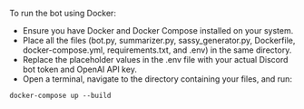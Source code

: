 To run the bot using Docker:

- Ensure you have Docker and Docker Compose installed on your system.
- Place all the files (bot.py, summarizer.py, sassy_generator.py, Dockerfile, docker-compose.yml, requirements.txt, and .env) in the same directory.
- Replace the placeholder values in the .env file with your actual Discord bot token and OpenAI API key.
- Open a terminal, navigate to the directory containing your files, and run:
```
docker-compose up --build
```